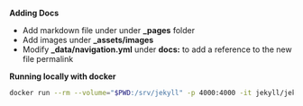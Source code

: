 **Adding Docs**

- Add markdown file under under **_pages** folder
- Add images under **_assets/images**
- Modify **_data/navigation.yml** under **docs:** to add a reference to the new file permalink

**Running locally with docker**

```bash
docker run --rm --volume="$PWD:/srv/jekyll" -p 4000:4000 -it jekyll/jekyll:4.2.0 jekyll server
```
